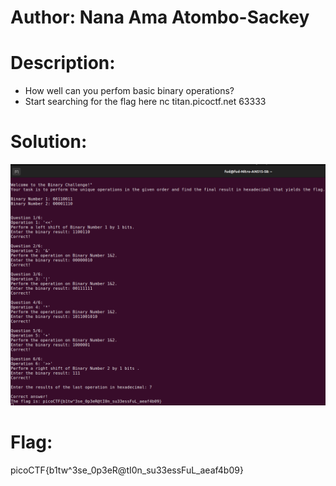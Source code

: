 # Author: Nana Ama Atombo-Sackey

# Description:
- How well can you perfom basic binary operations?
- Start searching for the flag here nc titan.picoctf.net 63333

# Solution:
![alt text](image-10.png)

# Flag:
picoCTF{b1tw^3se_0p3eR@tI0n_su33essFuL_aeaf4b09}